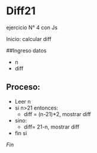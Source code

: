 # Diff21
ejercicio N° 4 con Js

Inicio: calcular diff

##Ingreso datos
- n
- diff

## Proceso:
- Leer n
- si n>21 entonces:
	- diff = (n-21)*2, mostrar diff 
- sino:
  	- diff= 21-n, mostrar diff
- fin si

*Fin*
